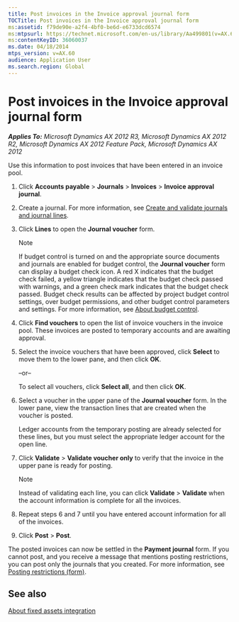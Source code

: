 ```yaml
---
title: Post invoices in the Invoice approval journal form
TOCTitle: Post invoices in the Invoice approval journal form
ms:assetid: f79de90e-a2f4-4bf0-be6d-e6733dcd6574
ms:mtpsurl: https://technet.microsoft.com/en-us/library/Aa499801(v=AX.60)
ms:contentKeyID: 36060037
ms.date: 04/18/2014
mtps_version: v=AX.60
audience: Application User
ms.search.region: Global
---
```


# Post invoices in the Invoice approval journal form 


_**Applies To:** Microsoft Dynamics AX 2012 R3, Microsoft Dynamics AX 2012 R2, Microsoft Dynamics AX 2012 Feature Pack, Microsoft Dynamics AX 2012_

Use this information to post invoices that have been entered in an invoice pool.

1.  Click **Accounts payable** \> **Journals** \> **Invoices** \> **Invoice approval journal**.

2.  Create a journal. For more information, see [Create and validate journals and journal lines](create-and-validate-journals-and-journal-lines.md).

3.  Click **Lines** to open the **Journal voucher** form.
    

    > [!NOTE]
    > <P>If budget control is turned on and the appropriate source documents and journals are enabled for budget control, the <STRONG>Journal voucher</STRONG> form can display a budget check icon. A red X indicates that the budget check failed, a yellow triangle indicates that the budget check passed with warnings, and a green check mark indicates that the budget check passed. Budget check results can be affected by project budget control settings, over budget permissions, and other budget control parameters and settings. For more information, see <A href="about-budget-control.md">About budget control</A>.</P>



4.  Click **Find vouchers** to open the list of invoice vouchers in the invoice pool. These invoices are posted to temporary accounts and are awaiting approval.

5.  Select the invoice vouchers that have been approved, click **Select** to move them to the lower pane, and then click **OK**.
    
    –or–
    
    To select all vouchers, click **Select all**, and then click **OK**.

6.  Select a voucher in the upper pane of the **Journal voucher** form. In the lower pane, view the transaction lines that are created when the voucher is posted.
    
    Ledger accounts from the temporary posting are already selected for these lines, but you must select the appropriate ledger account for the open line.

7.  Click **Validate** \> **Validate voucher only** to verify that the invoice in the upper pane is ready for posting.
    

    > [!NOTE]
    > <P>Instead of validating each line, you can click <STRONG>Validate</STRONG> &gt; <STRONG>Validate</STRONG> when the account information is complete for all the invoices.</P>



8.  Repeat steps 6 and 7 until you have entered account information for all of the invoices.

9.  Click **Post** \> **Post**.

The posted invoices can now be settled in the **Payment journal** form. If you cannot post, and you receive a message that mentions posting restrictions, you can post only the journals that you created. For more information, see [Posting restrictions (form)](https://technet.microsoft.com/en-us/library/hh227598\(v=ax.60\)).

## See also

[About fixed assets integration](about-fixed-assets-integration.md)

  



